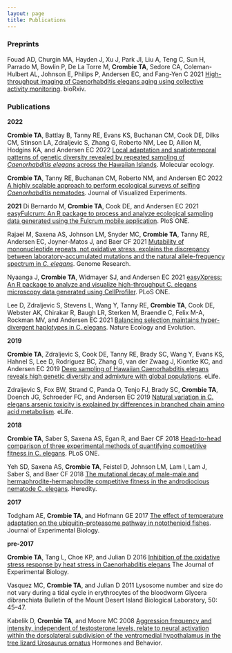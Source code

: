 ```yaml
---
layout: page
title: Publications
---
```


### Preprints

Fouad AD, Churgin MA, Hayden J, Xu J, Park JI, Liu A, Teng C, Sun H, Parrado M, Bowlin P, De La Torre M, **Crombie TA**, Sedore CA, Coleman-Hulbert AL, Johnson E, Philips P, Andersen EC, and Fang-Yen C 2021 [High-throughput imaging of Caenorhabditis elegans aging using collective activity monitoring](https://doi.org/10.1101/2021.10.18.464905). bioRxiv.
### Publications

**2022**

**Crombie TA**, Battlay B, Tanny RE, Evans KS, Buchanan CM, Cook DE, Dilks CM, Stinson LA, Zdraljevic S, Zhang G, Roberto NM, Lee D, Ailion M, Hodgins KA, and Andersen EC 2022 [Local adaptation and spatiotemporal patterns of genetic diversity revealed by repeated sampling of <i>Caenorhabditis elegans</i> across the Hawaiian Islands](https://doi.org/10.1111/mec.16400). Molecular ecology.

**Crombie TA**, Tanny RE, Buchanan CM, Roberto NM, and Andersen EC 2022 [A highly scalable approach to perform ecological surveys of selfing <i>Caenorhabditis</i> nematodes](https://doi.org/10.3791/63486). Journal of Visualized Experiments.

**2021**
Di Bernardo M, **Crombie TA**, Cook DE, and Andersen EC 2021 [easyFulcrum: An R package to process and analyze ecological sampling data generated using the Fulcrum mobile application](https://doi.org/10.1371/journal.pone.0254293). PloS ONE.

Rajaei M, Saxena AS, Johnson LM, Snyder MC, **Crombie TA**, Tanny RE, Andersen EC, Joyner-Matos J, and Baer CF 2021 [Mutability of mononucleotide repeats, not oxidative stress, explains the discrepancy between laboratory-accumulated mutations and the natural allele-frequency spectrum in <i>C. elegans</i>](https://doi.org/10.1101/gr.275372.121). Genome Research.

Nyaanga J, **Crombie TA**, Widmayer SJ, and Andersen EC 2021 [easyXpress: An R package to analyze and visualize high-throughput C. elegans microscopy data generated using CellProfiler](https://doi.org/10.1371/journal.pone.0252000). PLoS ONE.

Lee D, Zdraljevic S, Stevens L, Wang Y, Tanny RE, **Crombie TA**, Cook DE, Webster AK, Chirakar R, Baugh LR, Sterken M, Braendle C, Felix M-A, Rockman MV, and Andersen EC 2021 [Balancing selection maintains hyper-divergent haplotypes in C. elegans](https://doi.org/10.1038/s41559-021-01435-x). Nature Ecology and Evolution.

**2019**

**Crombie TA**, Zdraljevic S, Cook DE, Tanny RE, Brady SC, Wang Y, Evans KS, Hahnel S, Lee D, Rodriguez BC, Zhang G, van der Zwaag J, Kiontke KC, and Andersen EC 2019 [Deep sampling of Hawaiian Caenorhabditis elegans reveals high genetic diversity and admixture with global populations](https://doi.org/10.7554/eLife.50465). eLife.

Zdraljevic S, Fox BW, Strand C, Panda O, Tenjo FJ, Brady SC, **Crombie TA**, Doench JG, Schroeder FC, and Andersen EC 2019 [Natural variation in C. elegans arsenic toxicity is explained by differences in branched chain amino acid metabolism](https://doi.org/10.7554/eLife.40260). eLife.

**2018**

**Crombie TA**, Saber S, Saxena AS, Egan R, and Baer CF 2018 [Head-to-head comparison of three experimental methods of quantifying competitive fitness in C. elegans](https://doi.org/10.1371/journal.pone.0201507). PLoS ONE.

Yeh SD, Saxena AS, **Crombie TA**, Feistel D, Johnson LM, Lam I, Lam J, Saber S, and Baer CF 2018 [The mutational decay of male-male and hermaphrodite-hermaphrodite competitive fitness in the androdiocious nematode C. elegans](https://doi.org/10.1038/s41437-017-0003-8). Heredity.

**2017**

Todgham AE, **Crombie TA**, and Hofmann GE 2017 [The effect of temperature adaptation on the ubiquitin–proteasome pathway in notothenioid fishes](https://doi.org/10.1242/jeb.145946). Journal of Experimental Biology. 

**pre-2017**

**Crombie TA**, Tang L, Choe KP, and Julian D 2016 [Inhibition of the oxidative stress response by heat stress in Caenorhabditis elegans](https://doi.org/10.1242/jeb.135327) The Journal of Experimental Biology.

Vasquez MC, **Crombie TA**, and Julian D 2011 Lysosome number and size do not vary during a tidal cycle in erythrocytes of the bloodworm Glycera dibranchiata Bulletin of the Mount Desert Island Biological Laboratory, 50: 45–47.

Kabelik D, **Crombie TA**, and Moore MC 2008 [Aggression frequency and intensity, independent of testosterone levels, relate to neural activation within the dorsolateral subdivision of the ventromedial hypothalamus in the tree lizard Urosaurus ornatus](https://doi.org/10.1016/j.yhbeh.2007.09.022) Hormones and Behavior.